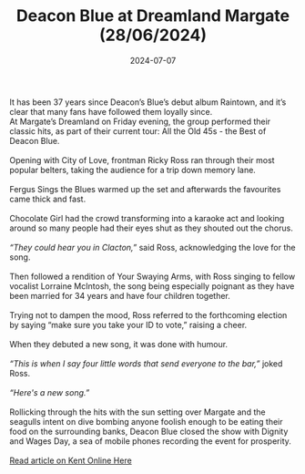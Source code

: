 ﻿---
title: Deacon Blue at Dreamland Margate (28/06/2024)
description: 
date: '2024-07-07'
categories:
  - Live
lat: 51.38520296950843
long: 1.3772345153434356
---

It has been 37 years since Deacon’s Blue’s debut album Raintown, and it’s clear that many fans have followed them loyally since.
<br/>
At Margate’s Dreamland on Friday evening, the group performed their classic hits, as part of their current tour: All the Old 45s - the Best of Deacon Blue.
<br/><br/>
Opening with City of Love, frontman Ricky Ross ran through their most popular belters, taking the audience for a trip down memory lane.
<br/><br/>
Fergus Sings the Blues warmed up the set and afterwards the favourites came thick and fast.
<br/><br/>
Chocolate Girl had the crowd transforming into a karaoke act and looking around so many people had their eyes shut as they shouted out the chorus.
<br/><br/>
*“They could hear you in Clacton,”* said Ross, acknowledging the love for the song.
<br/><br/>
Then followed a rendition of Your Swaying Arms, with Ross singing to fellow vocalist Lorraine McIntosh, the song being especially poignant as they have been married for 34 years and have four children together.
<br/><br/>
Trying not to dampen the mood, Ross referred to the forthcoming election by saying “make sure you take your ID to vote,” raising a cheer.
<br/><br/>
When they debuted a new song, it was done with humour.
<br/><br/>
*“This is when I say four little words that send everyone to the bar,”* joked Ross.
<br/><br/>
*“Here's a new song.”*
<br/><br/>
Rollicking through the hits with the sun setting over Margate and the seagulls intent on dive bombing anyone foolish enough to be eating their food on the surrounding banks, Deacon Blue closed the show with Dignity and Wages Day, a sea of mobile phones recording the event for prosperity.
<br/><br/>
[Read article on Kent Online Here](https://www.kentonline.co.uk/whats-on/news/they-could-hear-you-in-clacton-309074/)
